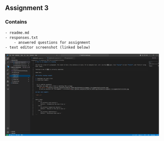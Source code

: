 ## Assignment 3

### Contains

    - readme.md
    - responses.txt
        - answered questions for assignment
    - text editor screenshot (linked below)


![Text Editor Screenshot](./textEditorScreenshot.png)